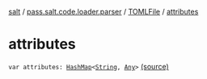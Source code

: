 [salt](../../index.md) / [pass.salt.code.loader.parser](../index.md) / [TOMLFile](index.md) / [attributes](./attributes.md)

# attributes

`var attributes: `[`HashMap`](https://kotlinlang.org/api/latest/jvm/stdlib/kotlin.collections/-hash-map/index.html)`<`[`String`](https://kotlinlang.org/api/latest/jvm/stdlib/kotlin/-string/index.html)`, `[`Any`](https://kotlinlang.org/api/latest/jvm/stdlib/kotlin/-any/index.html)`>` [(source)](https://github.com/kurbaniec-tgm/salt/tree/master/code/loader/parser/TOMLParser.kt#L116)